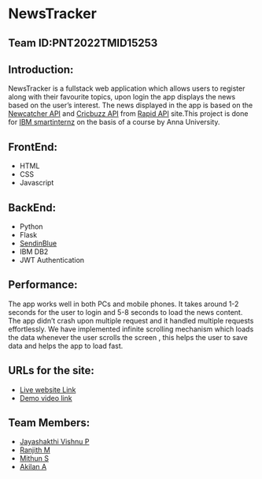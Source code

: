 # NewsTracker
## Team ID:PNT2022TMID15253

## Introduction:
NewsTracker is a fullstack web application which allows users to register along with their favourite topics, upon login the app displays the news based on the user’s interest. The news displayed in the app is based on the [Newcatcher API](https://rapidapi.com/newscatcher-api-newscatcher-api-default/api/newscatcher/) and [Cricbuzz API](https://rapidapi.com/cricketapilive/api/cricbuzz-cricket/) from [Rapid API](https://rapidapi.com/hub) site.This project is done for [IBM smartinternz](https://careereducation.smartinternz.com/) on the basis of a course by Anna University.

## FrontEnd:
- HTML
- CSS
- Javascript

## BackEnd:
- Python
- Flask
- [SendinBlue](https://www.sendinblue.com/) 
- IBM DB2
- JWT Authentication

## Performance:
The app works well in both PCs and mobile phones. It takes around 1-2 seconds for the user to login and 5-8 seconds to load the news content. The app didn’t crash upon multiple request and it handled multiple requests effortlessly. We have implemented infinite scrolling mechanism which loads the data whenever the user scrolls the screen , this helps the user to save data and helps the app to load fast.

## URLs for the site:
- [Live website Link](http://159.122.183.93:31965)
- [Demo video link](https://youtu.be/qSX9ildVbq8)

## Team Members:
- [Jayashakthi Vishnu P](https://github.com/Jayashakthi28)
- [Ranjith M](https://github.com/Ranjith-mylsamy)
- [Mithun S](https://github.com/1Mithun1)
- [Akilan A](https://github.com/SavageSparky)
